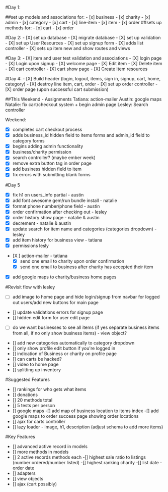 #Day 1:

##set up models and associations for:
	- [x] business
	- [x] charity
	- [x] admin
	- [x] category
	- [x] cart
	- [x] line-item
	- [x] item
	- [x] order
##sets up methods for:
	- [x] cart
	- [x] order

#Day 2:
	- [X] set up database
	- [X] migrate database
	- [X] set up validation
	- [X] set up User Resources
	- [X] set up signup form
	- [X] adds list controller
	- [X] sets up item new and show routes and views

#Day 3:
	- [X] item and user test validation and associations
	- [X] login page
	- [X] Login upon signup
	- [X] welcome page
	- [X] Edit item
	- [X] Delete item
	- [X] cart controller
	- [X] cart show page
	- [X] Create Item resources

#Day 4:
	- [X] Build header (login, logout, items, sign in, signup, cart, home, category)
	- [X] destroy line item, cart, order
	- [X] set up order controller
	- [X] order page (upon successful cart submission)


##This Weekend - Assignments
Tatiana: action-mailer
Austin: google maps
Natalie: fix cart/checkout system + begin admin page
Lesley: Search controller

Weekend:
- [X] completes cart checkout process
- [X] adds business_id hidden field to items forms and admin_id field to category forms
- [X] begins adding admin functionality
- [X] business/charity permission
- [X] search controller? (maybe ember week)
- [X] remove extra button tag in order page
- [X] add business hidden field to item
- [X] fix errors with submitting blank forms

#Day 5
- [X] fix h1 on users_info partial - austin
- [X] add font awesome gem/run bundle install - natalie
- [X] format phone number/phone field - austin
- [X] order confirmation after checking out - lesley
- [X] order history show page - natalie & austin
- [X] decrement - natalie & austin
- [X] update search for item name and categories (categories dropdown) - lesley
- [X] add item history for business view - tatiana
- [X] permissions lesly
- [X ] action-mailer - tatiana
	- [X] send one email to charity upon order confirmation
	- [X] send one email to business after charity has accepted their item
-[X] add google maps to charity/business home pages

#Revisit flow with lesley
- [ ] add image to home page and hide login/signup from navbar for logged out users/add new buttons for main page
- [] update validations errors for signup page
- [] hidden edit form for user edit page
- [ ] do we want businesses to see all items (if yes separate business items from all, if no only show business items) - view object?
- [] add new categories automatically to category dropdown
- [] only show profile edit button if you're logged in
- [] indication of Business or charity on profile page
- [] can carts be hacked?
- [] video to home page
- [] splitting up inventory

#Suggested Features
- [] rankings for who gets what items
- [] donations
- [] 20 methods total
- [] 5 tests per person
- [] google maps
	-[] add map of business location to items index
	-[] add google maps to order success page showing order locations
- [] ajax for carts controller
- [] lazy loader - image, h1, description (adjust schema to add more items)

#Key Features
- [] advanced active record in models
- [] more methods in models
- [] 2 active records methods each
	-[] highest sale ratio to listings (number ordered/number listed)
	-[] highest ranking charity
	-[] list date - order date
- [] adapters
- [] view objects
- [] ajax (cart possibly)



